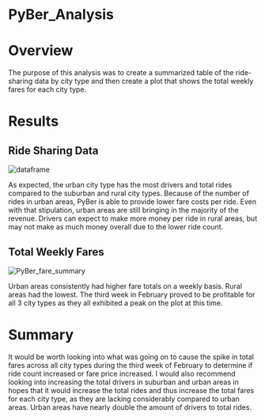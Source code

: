 # PyBer_Analysis

# Overview
The purpose of this analysis was to create a summarized table of the ride-sharing data by city type and then create a plot that shows the total weekly fares for each city type. 

# Results

## Ride Sharing Data

![dataframe](https://user-images.githubusercontent.com/71397190/97815852-ae2ecd00-1c56-11eb-9176-8b2c2183f35d.PNG)

As expected, the urban city type has the most drivers and total rides compared to the suburban and rural city types. Because of the number of rides in urban areas, PyBer is able to provide lower fare costs per ride. Even with that stipulation, urban areas are still bringing in the majority of the revenue. Drivers can expect to make more money per ride in rural areas, but may not make as much money overall due to the lower ride count.


## Total Weekly Fares

![PyBer_fare_summary](https://user-images.githubusercontent.com/71397190/97815851-acfda000-1c56-11eb-9eaf-b0e58a17a6dd.png)

Urban areas consistently had higher fare totals on a weekly basis. Rural areas had the lowest. The third week in February proved to be profitable for all 3 city types as they all exhibited a peak on the plot at this time.

# Summary
It would be worth looking into what was going on to cause the spike in total fares across all city types during the third week of February to determine if ride count increased or fare price increased. I would also recommend looking into increasing the total drivers in suburban and urban areas in hopes that it would increase the total rides and thus increase the total fares for each city type, as they are lacking considerably compared to urban areas. Urban areas have nearly double the amount of drivers to total rides. 
